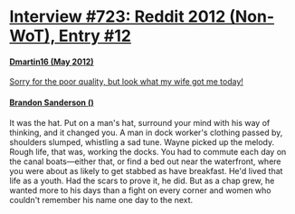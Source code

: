 # [Interview #723: Reddit 2012 (Non-WoT), Entry #12](https://www.theoryland.com/intvmain.php?i=723#12)

#### [Dmartin16 (May 2012)](http://www.reddit.com/r/Mistborn/comments/sgcf0/sorry_for_poor_quality_but_look_what_my_wife_got/)

[Sorry for the poor quality, but look what my wife got me today!](http://imgur.com/cOVp0)

#### [Brandon Sanderson ()](http://www.reddit.com/r/Mistborn/comments/sgcf0/sorry_for_poor_quality_but_look_what_my_wife_got/c4e3x1t)

It was the hat. Put on a man's hat, surround your mind with his way of thinking, and it changed you. A man in dock worker's clothing passed by, shoulders slumped, whistling a sad tune. Wayne picked up the melody. Rough life, that was, working the docks. You had to commute each day on the canal boats—either that, or find a bed out near the waterfront, where you were about as likely to get stabbed as have breakfast. He'd lived that life as a youth. Had the scars to prove it, he did. But as a chap grew, he wanted more to his days than a fight on every corner and women who couldn't remember his name one day to the next.


